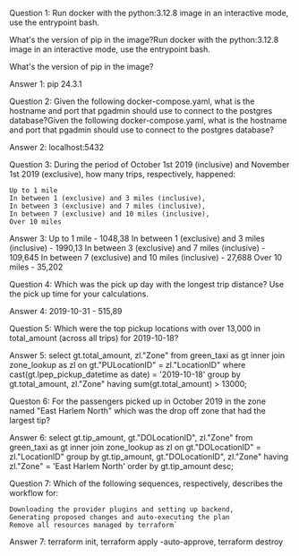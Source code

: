 Question 1:
Run docker with the python:3.12.8 image in an interactive mode, use the entrypoint bash.

What's the version of pip in the image?Run docker with the python:3.12.8 image in an interactive mode, use the entrypoint bash.

What's the version of pip in the image?

Answer 1:
pip 24.3.1

Question 2:
Given the following docker-compose.yaml, what is the hostname and port that pgadmin should use to connect to the postgres database?Given the following docker-compose.yaml, what is the hostname and port that pgadmin should use to connect to the postgres database?

Answer 2:
localhost:5432

Question 3:
During the period of October 1st 2019 (inclusive) and November 1st 2019 (exclusive), how many trips, respectively, happened:

    Up to 1 mile
    In between 1 (exclusive) and 3 miles (inclusive),
    In between 3 (exclusive) and 7 miles (inclusive),
    In between 7 (exclusive) and 10 miles (inclusive),
    Over 10 miles

Answer 3:
Up to 1 mile - 1048,38
In between 1 (exclusive) and 3 miles (inclusive) - 1990,13
In between 3 (exclusive) and 7 miles (inclusive) - 109,645
In between 7 (exclusive) and 10 miles (inclusive) - 27,688
Over 10 miles - 35,202

Question 4:
Which was the pick up day with the longest trip distance? Use the pick up time for your calculations.

Answer 4:
2019-10-31 - 515,89

Question 5:
Which were the top pickup locations with over 13,000 in total_amount (across all trips) for 2019-10-18?

Answer 5:
select 
gt.total_amount,
zl."Zone"
from green_taxi as gt
inner join
zone_lookup as zl
on gt."PULocationID" = zl."LocationID"
where cast(gt.lpep_pickup_datetime as date) = '2019-10-18'
group by 
gt.total_amount,
zl."Zone"
having sum(gt.total_amount) > 13000;

Queston 6:
For the passengers picked up in October 2019 in the zone named "East Harlem North" which was the drop off zone that had the largest tip?

Answer 6:
select 
gt.tip_amount,
gt."DOLocationID",
zl."Zone"
from green_taxi as gt
inner join
zone_lookup as zl
on gt."DOLocationID" = zl."LocationID"
group by gt.tip_amount, gt."DOLocationID", zl."Zone"
having zl."Zone" = 'East Harlem North'
order by gt.tip_amount
desc;

Question 7:
Which of the following sequences, respectively, describes the workflow for:

    Downloading the provider plugins and setting up backend,
    Generating proposed changes and auto-executing the plan
    Remove all resources managed by terraform`

Answer 7:
terraform init, terraform apply -auto-approve, terraform destroy
